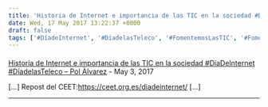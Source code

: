 ```yaml
---
title: 'Historia de Internet e importancia de las TIC en la sociedad #DíaDeInternet #DíadelasTeleco'
date: Wed, 17 May 2017 13:22:37 +0000
draft: false
tags: ['#DíadeInternet', '#DíadelasTeleco', '#FomentemosLasTIC', '#FomentemosLasTIC', 'Concienciación', 'Divulgación', 'Divulgación', 'Vocación tecnológica']
---
```



#### 
[Historia de Internet e importancia de las TIC en la sociedad #DíaDeInternet #DíadelasTeleco &#8211; Pol Àlvarez](https://polalvarez.wordpress.com/2017/05/17/historia-de-internet-e-importancia-de-las-tic-en-la-sociedad-diadeinternet-diadelasteleco/ "") - <time datetime="2017-05-17 15:11:32">May 3, 2017</time>

\[…\] Repost del CEET:https://ceet.org.es/diadeinternet/ \[…\]
<hr />
